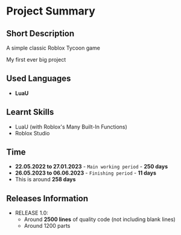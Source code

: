 # Project Summary


## Short Description
A simple classic Roblox Tycoon game

My first ever big project


## Used Languages
- **LuaU**


## Learnt Skills
- LuaU (with Roblox's Many Built-In Functions)
- Roblox Studio


## Time
- **22.05.2022  to  27.01.2023** - `Main working period` - **250 days**
- **26.05.2023  to  06.06.2023** - `Finishing period` - **11 days**
- This is around **258 days**


## Releases Information
- RELEASE 1.0:
  - Around **2500 lines** of quality code (not including blank lines)
  - Around 1200 parts
